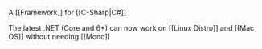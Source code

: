 A [[Framework]] for [[C-Sharp|C#]]

The latest .NET (Core and 6+) can now work on [[Linux Distro]] and [[Mac OS]] without needing [[Mono]]